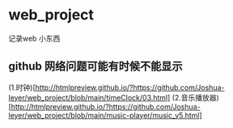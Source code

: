 # web_project
记录web 小东西

github 网络问题可能有时候不能显示
-------

(1.时钟)[http://htmlpreview.github.io/?https://github.com/Joshua-leyer/web_project/blob/main/timeClock/03.html]
(2.音乐播放器)[http://htmlpreview.github.io/?https://github.com/Joshua-leyer/web_project/blob/main/music-player/music_v5.html]